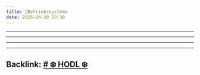 ```yaml
---
title: 📁Betriebssysteme
date: 2025-04-30 23:38
---
```


----







----

----

----
Backlink: [# ❄️ HODL ❄️](/index)
----
